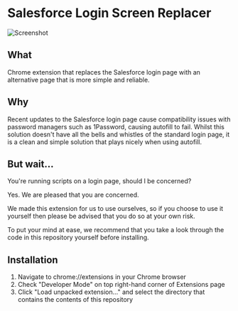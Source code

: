 Salesforce Login Screen Replacer
================================

![Screenshot](https://raw.githubusercontent.com/lukemcfarlane/salesforceloginhelperchromeextension/master/images/login-page.png)

What
----

Chrome extension that replaces the Salesforce login page with an alternative page that is more simple and reliable.

Why
---

Recent updates to the Salesforce login page cause compatibility issues with password managers such as 1Password, causing autofill to fail. Whilst this solution doesn't have all the bells and whistles of the standard login page, it is a clean and simple solution that plays nicely when using autofill.

But wait...
-----------

You're running scripts on a login page, should I be concerned?

Yes. We are pleased that you are concerned.

We made this extension for us to use ourselves, so if you choose to use it yourself then please be advised that you do so at your own risk.

To put your mind at ease, we recommend that you take a look through the code in this repository yourself before installing.


Installation
------------

1. Navigate to chrome://extensions in your Chrome browser
2. Check "Developer Mode" on top right-hand corner of Extensions page
3. Click "Load unpacked extension..." and select the directory that contains the contents of this repository

